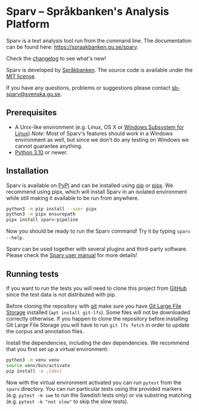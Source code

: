 # Sparv – Språkbanken's Analysis Platform

Sparv is a text analysis tool run from the command line. The documentation can be found here:
https://spraakbanken.gu.se/sparv.

Check the [changelog](CHANGELOG.md) to see what's new!

Sparv is developed by [Språkbanken](https://spraakbanken.gu.se/). The source code is available under the [MIT
license](https://opensource.org/licenses/MIT).

If you have any questions, problems or suggestions please contact <sb-sparv@svenska.gu.se>.

## Prerequisites

* A Unix-like environment (e.g. Linux, OS X or [Windows Subsystem for
  Linux](https://docs.microsoft.com/en-us/windows/wsl/about)) *Note:* Most of Sparv's features should work in a Windows
  environment as well, but since we don't do any testing on Windows we cannot guarantee anything.
* [Python 3.10](https://python.org/) or newer.

## Installation

Sparv is available on [PyPI](https://pypi.org/project/sparv-pipeline/) and can be installed using
[pip](https://pip.pypa.io/en/stable/installation/) or [pipx](https://pipx.pypa.io/stable/).
We recommend using pipx, which will install Sparv in an isolated environment while still making it available to be run
from anywhere.

```sh
python3 -m pip install --user pipx
python3 -m pipx ensurepath
pipx install sparv-pipeline
```

Now you should be ready to run the Sparv command! Try it by typing `sparv --help`.

Sparv can be used together with several plugins and third-party software. Please check the [Sparv user
manual](https://spraakbanken.gu.se/sparv/#/user-manual/installation-and-setup) for more details!

## Running tests

If you want to run the tests you will need to clone this project from
[GitHub](https://github.com/spraakbanken/sparv) since the test data is not distributed with pip.

Before cloning the repository with [git](https://git-scm.com/downloads) make sure you have [Git Large File
Storage](https://git-lfs.github.com/) installed (`apt install git-lfs`). Some files will not be downloaded correctly
otherwise. If you happen to clone the repository before installing Git Large File Storage you will have to run `git lfs
fetch` in order to update the corpus and annotation files.

Install the dependencies, including the dev dependencies. We recommend that you first set up a virtual environment:

```sh
python3 -m venv venv
source venv/bin/activate
pip install -e .[dev]
```

Now with the virtual environment activated you can run `pytest` from the `sparv` directory. You can run
particular tests using the provided markers (e.g. `pytest -m swe` to run the Swedish tests only) or via substring
matching (e.g. `pytest -k "not slow"` to skip the slow tests).
